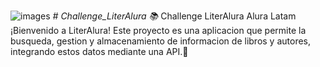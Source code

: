 
![images](https://github.com/user-attachments/assets/45dac5df-21b3-436e-b148-b7cbf94ec7bf)
 <em> # Challenge_LiterAlura 📚 </em>
Challenge LiterAlura Alura Latam
¡Bienvenido a LiterAlura! Este proyecto es una aplicacion que permite la busqueda, gestion y almacenamiento de informacion de libros y autores, integrando estos datos mediante una API.🚀

